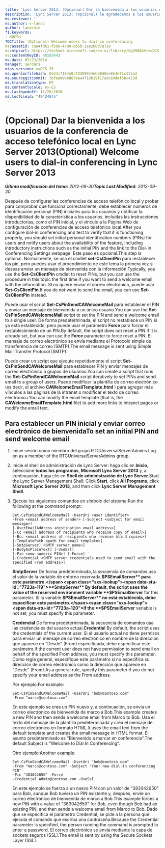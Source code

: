 ```yaml
---
title: 'Lync Server 2013: (Opcional) Dar la bienvenida a los usuarios de la conferencia de acceso telefónico local'
description: 'Lync Server 2013: (opcional) le agradecemos a los usuarios que deben realizar conferencias de acceso telefónico local.'
ms.reviewer: ''
ms.author: v-lanac
author: lanachin
f1.keywords:
- NOCSH
TOCTitle: (Optional) Welcome users to dial-in conferencing
ms:assetid: caa4fd61-f506-4c09-bb5b-1aa260d7a720
ms:mtpsurl: https://technet.microsoft.com/en-us/library/Gg398846(v=OCS.15)
ms:contentKeyID: 48185443
ms.date: 07/23/2014
manager: serdars
mtps_version: v=OCS.15
ms.openlocfilehash: 0d33c7184a8cf22699b4ebe8d8ea8b4ef1c133a3
ms.sourcegitcommit: 36fee89bb887bea4f18b19f17a8c69daf5bc423d
ms.translationtype: MT
ms.contentlocale: es-ES
ms.lasthandoff: 11/26/2020
ms.locfileid: "49424845"
---
```

# <a name="optional-welcome-users-to-dial-in-conferencing-in-lync-server-2013"></a><span data-ttu-id="7723a-103">(Opcional) Dar la bienvenida a los usuarios de la conferencia de acceso telefónico local en Lync Server 2013</span><span class="sxs-lookup"><span data-stu-id="7723a-103">(Optional) Welcome users to dial-in conferencing in Lync Server 2013</span></span>

<div data-xmlns="http://www.w3.org/1999/xhtml">

<div class="topic" data-xmlns="http://www.w3.org/1999/xhtml" data-msxsl="urn:schemas-microsoft-com:xslt" data-cs="https://msdn.microsoft.com/">

<div data-asp="https://msdn2.microsoft.com/asp">



</div>

<div id="mainSection">

<div id="mainBody"><span data-ttu-id="7723a-104">

<span> </span></span><span class="sxs-lookup"><span data-stu-id="7723a-104">

<span> </span></span></span>

<span data-ttu-id="7723a-105">_**Última modificación del tema:** 2012-09-30_</span><span class="sxs-lookup"><span data-stu-id="7723a-105">_**Topic Last Modified:** 2012-09-30_</span></span>

<span data-ttu-id="7723a-106">Después de configurar las conferencias de acceso telefónico local y probar para comprobar que funciona correctamente, debe establecer números de identificación personal (PIN) iniciales para los usuarios y notificar la disponibilidad de la característica a los usuarios, incluidas las instrucciones introductorias, como el PIN inicial, y el vínculo a la Página Web de configuración de conferencias de acceso telefónico local.</span><span class="sxs-lookup"><span data-stu-id="7723a-106">After you configure dial-in conferencing and test to verify that it is functioning properly, you should set initial personal identification numbers (PINs) for users and notify users about the availability of the feature, including introductory instructions such as the initial PIN and the link to the Dial-in Conferencing Settings webpage.</span></span> <span data-ttu-id="7723a-107">Este paso es opcional.</span><span class="sxs-lookup"><span data-stu-id="7723a-107">This step is optional.</span></span> <span data-ttu-id="7723a-108">Normalmente, se usa el cmdlet **set-CsClientPin** para restablecer los pin, pero puedes usar el procedimiento de este tema la primera vez si deseas enviar un mensaje de bienvenida con la información.</span><span class="sxs-lookup"><span data-stu-id="7723a-108">Typically, you use the **Set-CsClientPin** cmdlet to reset PINs, but you can use the procedure in this topic the first time if you want to send a welcome email with the information.</span></span> <span data-ttu-id="7723a-109">SI no quiere enviar el correo electrónico, puede usar **Set-CsClientPin**.</span><span class="sxs-lookup"><span data-stu-id="7723a-109">If you do not want to send the email, you can use **Set-CsClientPin** instead.</span></span>

<span data-ttu-id="7723a-110">Puede usar el script **Set-CsPinSendCAWelcomeMail** para establecer el PIN y enviar un mensaje de bienvenida a un único usuario.</span><span class="sxs-lookup"><span data-stu-id="7723a-110">You can use the **Set-CsPinSendCAWelcomeMail** script to set the PIN and send a welcome email to a single user.</span></span> <span data-ttu-id="7723a-111">De forma predeterminada, el script no restablece un PIN si ya está establecido, pero puede usar el parámetro **Force** para forzar el restablecimiento de un PIN.</span><span class="sxs-lookup"><span data-stu-id="7723a-111">By default, the script does not reset a PIN if it is already set, but you can use the **Force** parameter to force reset a PIN.</span></span> <span data-ttu-id="7723a-112">El mensaje de correo electrónico se envía mediante el Protocolo simple de transferencia de correo (SMTP).</span><span class="sxs-lookup"><span data-stu-id="7723a-112">The email message is sent using Simple Mail Transfer Protocol (SMTP).</span></span>

<span data-ttu-id="7723a-113">Puede crear un script que ejecute repetidamente el script **Set-CsPinSendCAWelcomeMail** para establecer PIN y enviar mensajes de correo electrónico a grupos de usuarios.</span><span class="sxs-lookup"><span data-stu-id="7723a-113">You can create a script that runs the **Set-CsPinSendCAWelcomeMail** script iteratively to set PINs and send email to a group of users.</span></span> <span data-ttu-id="7723a-114">Puede modificar la plantilla de correo electrónico (es decir, el archivo **CAWelcomeEmailTemplate.html** ) para agregar más vínculos a las páginas de la intranet o modificar el texto de correo electrónico.</span><span class="sxs-lookup"><span data-stu-id="7723a-114">You can modify the email template (that is, the **CAWelcomeEmailTemplate.html** file) to add more links to intranet pages or modify the email text.</span></span>

<div>

## <a name="to-set-an-initial-pin-and-send-welcome-email"></a><span data-ttu-id="7723a-115">Para establecer un PIN inicial y enviar correo electrónico de bienvenida</span><span class="sxs-lookup"><span data-stu-id="7723a-115">To set an initial PIN and send welcome email</span></span>

1.  <span data-ttu-id="7723a-116">Inicie sesión como miembro del grupo RTCUniversalServerAdmins.</span><span class="sxs-lookup"><span data-stu-id="7723a-116">Log on as a member of the RTCUniversalServerAdmins group.</span></span>

2.  <span data-ttu-id="7723a-117">Inicie el shell de administración de Lync Server: haga clic en **Inicio**, seleccione **todos los programas**, **Microsoft Lync Server 2013** y, a continuación, haga clic en **Shell de administración de Lync Server**.</span><span class="sxs-lookup"><span data-stu-id="7723a-117">Start the Lync Server Management Shell: Click **Start**, click **All Programs**, click **Microsoft Lync Server 2013**, and then click **Lync Server Management Shell**.</span></span>

3.  <span data-ttu-id="7723a-118">Ejecute los siguientes comandos en símbolo del sistema:</span><span class="sxs-lookup"><span data-stu-id="7723a-118">Run the following at the command prompt:</span></span>
    
        Set-CsPinSendCAWelcomeMail -UserUri <user identifier>
        -From <email address of sender> [-Subject <subject for email message>]
        [-UserEmailAddress <destination email address>]
        [-Cc <email address of recipients who receive copy of email>]
        [-Bcc <email address of recipients who receive blind copies>]
        [-TemplatePath <path for email template>]
        [-SmtpServer] <SMTP server name>]
        [-BodyAsPlainText] [-UseSsl]
        [-Pin <new numeric PIN>] [-Force] `
        [-Credential <SMTP server credentials used to send email with the specified From address>]
    
    <span data-ttu-id="7723a-119">**SmtpServer**   De forma predeterminada, la secuencia de comandos usa el valor de la variable de entorno reservada **$PSEmailServer** para este parámetro.</span><span class="sxs-lookup"><span data-stu-id="7723a-119">**SmtpServer**   By default, the script uses the value of the reserved environment variable **$PSEmailServer** for this parameter.</span></span> <span data-ttu-id="7723a-120">Si la variable **$PSEmailServer** no está establecida, debe especificar este parámetro.</span><span class="sxs-lookup"><span data-stu-id="7723a-120">If the **$PSEmailServer** variable is not set, you must specify this parameter.</span></span>
    
    <span data-ttu-id="7723a-121">**Credencial**   De forma predeterminada, la secuencia de comandos usa las credenciales del usuario actual.</span><span class="sxs-lookup"><span data-stu-id="7723a-121">**Credential**   By default, the script uses the credentials of the current user.</span></span> <span data-ttu-id="7723a-122">Si el usuario actual no tiene permisos para enviar un mensaje de correo electrónico en nombre de la dirección que aparece en "Desde" (From) especificada, debe especificar este parámetro.</span><span class="sxs-lookup"><span data-stu-id="7723a-122">If the current user does not have permission to send email on behalf of the specified From address, you must specify this parameter.</span></span> <span data-ttu-id="7723a-123">Como regla general, especifique este parámetro si no especifica su dirección de correo electrónico como la dirección que aparece en "Desde" (From).</span><span class="sxs-lookup"><span data-stu-id="7723a-123">As a general rule, specify this parameter if you do not specify your email address as the From address.</span></span>
    
    <span data-ttu-id="7723a-124">Por ejemplo:</span><span class="sxs-lookup"><span data-stu-id="7723a-124">For example:</span></span>
    
        Set-CsPinSendCAWelcomeMail -UserUri "bob@contoso.com"
        -From "marco@contoso.com"
    
    <span data-ttu-id="7723a-125">En este ejemplo se crea un PIN nuevo y, a continuación, se envía un correo electrónico de bienvenida de marco a Bob.</span><span class="sxs-lookup"><span data-stu-id="7723a-125">This example creates a new PIN and then sends a welcome email from Marco to Bob.</span></span> <span data-ttu-id="7723a-126">Usa el texto del mensaje de la plantilla predeterminada y crea el mensaje de correo electrónico en formato HTML.</span><span class="sxs-lookup"><span data-stu-id="7723a-126">It uses the email text from the default template and creates the email message in HTML format.</span></span> <span data-ttu-id="7723a-127">El asunto predeterminado es "Bienvenido a marcar en conferencia".</span><span class="sxs-lookup"><span data-stu-id="7723a-127">The default Subject is "Welcome to Dial In Conferencing".</span></span>
    
    <span data-ttu-id="7723a-128">Otro ejemplo:</span><span class="sxs-lookup"><span data-stu-id="7723a-128">Another example:</span></span>
    
        Set-CsPinSendCAWelcomeMail -UserUri "bob@contoso.com"
        -From "marco@contoso.com" -Subject "Your new dial-in conferencing PIN"
        -Pin "383042650" -Force
        -Credential Admin@contoso.com -UseSsl
    
    <span data-ttu-id="7723a-129">En este ejemplo se fuerza a un nuevo PIN con un valor de "383042650" para Bob, aunque Bob tuviera un PIN existente y, después, envíe un correo electrónico de bienvenida de marco a Bob.</span><span class="sxs-lookup"><span data-stu-id="7723a-129">This example forces a new PIN with a value of "383042650" for Bob, even though Bob had an existing PIN, and then sends a welcome email from Marco to Bob.</span></span> <span data-ttu-id="7723a-130">Dado que se especifica el parámetro Credential, se pide a la persona que ejecuta el comando que escriba una contraseña.</span><span class="sxs-lookup"><span data-stu-id="7723a-130">Because the Credential parameter is specified, the person running the command is prompted to enter a password.</span></span> <span data-ttu-id="7723a-131">El correo electrónico se envía mediante la capa de sockets seguros (SSL).</span><span class="sxs-lookup"><span data-stu-id="7723a-131">The email is sent by using the Secure Sockets Layer (SSL).</span></span>

<span data-ttu-id="7723a-132"></div>

</div>

<span> </span>

</div>

</div>

</span><span class="sxs-lookup"><span data-stu-id="7723a-132"></div>

</div>

<span> </span>

</div>

</div>

</span></span></div>

